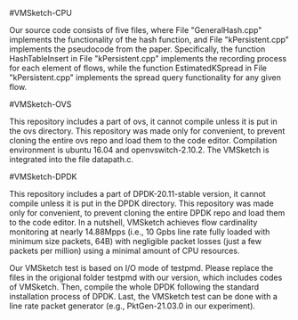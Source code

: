 #VMSketch-CPU

Our source code consists of five files, where File "GeneralHash.cpp" implements the functionality of the hash function, and File "kPersistent.cpp" implements the pseudocode from the paper. Specifically, the function HashTableInsert in File "kPersistent.cpp" implements the recording process for each element of flows, while the function EstimatedKSpread in File "kPersistent.cpp" implements the spread query functionality for any given flow.

#VMSketch-OVS

This repository includes a part of ovs, it cannot compile unless it is put in the ovs directory. This repository was made only for convenient, to prevent cloning the entire ovs repo and load them to the code editor. Compilation environment is ubuntu 16.04 and openvswitch-2.10.2. The VMSketch is integrated into the file datapath.c.

#VMSketch-DPDK

This repository includes a part of DPDK-20.11-stable version, it cannot compile unless it is put in the DPDK directory. This repository was made only for convenient, to prevent cloning the entire DPDK repo and load them to the code editor. In a nutshell, VMSketch achieves flow cardinality monitoring at nearly 14.88Mpps (i.e., 10 Gpbs line rate fully loaded with minimum size packets, 64B) with negligible packet losses (just a few packets per million) using a minimal amount of CPU resources.

Our VMSketch test is based on I/O mode of testpmd. Please replace the files in the origional folder testpmd with our version, which includes codes of VMSketch. Then, compile the whole DPDK following the standard installation process of DPDK. Last, the VMSketch test can be done with a line rate packet generator (e.g., PktGen-21.03.0 in our experiment).
